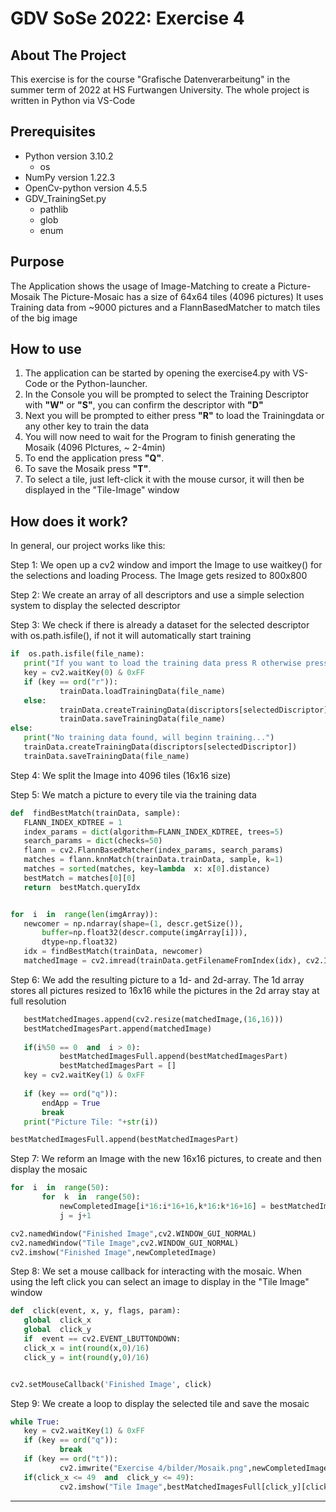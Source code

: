  
# GDV SoSe 2022: Exercise 4  
  

## About The Project   
  

This exercise is for the course "Grafische Datenverarbeitung" in the summer term of 2022 at HS Furtwangen University.  The whole project is written in Python via VS-Code   
    
  

## Prerequisites   
  

+ Python version 3.10.2   
	+ os
+ NumPy version 1.22.3   
+ OpenCv-python version  4.5.5   
+ GDV_TrainingSet.py
	+ pathlib
	+ glob
	+ enum



## Purpose   
  

The Application shows the usage of Image-Matching to create a Picture-Mosaik
The Picture-Mosaic has a size of 64x64 tiles (4096 pictures)
It uses Training data from ~9000 pictures and a FlannBasedMatcher to match tiles of the big image
  

## How to use   
  

1. The application can be started by opening the exercise4.py with VS-Code or the Python-launcher.   
2. In the Console you will be prompted to select the Training Descriptor with **"W"** or **"S"**, you can confirm the descriptor with **"D"**
3. Next you will be prompted to either press **"R"** to load the Trainingdata or any other key to train the data
4. You will now need to wait for the Program to finish generating the Mosaik (4096 PIctures, ~ 2-4min)
5. To end the application press **"Q"**.   
6. To save the Mosaik press **"T"**.   
7. To select a tile, just left-click it with the mouse cursor, it will then be displayed in the  "Tile-Image" window
    
  
  

## How does it work?   
    

In general, our project works like this:  
  
Step 1:  We open up a cv2 window and import the Image to use waitkey() for the selections and loading Process. The Image gets resized to 800x800

Step 2: We create an array of all descriptors and use a simple selection system to display the selected     		   		 descriptor

Step 3:  We check if there is already a dataset for the selected descriptor with os.path.isfile(), if not it will automatically start training 

 ```python
 if  os.path.isfile(file_name):
	print("If you want to load the training data press R otherwise press any other key")
	key = cv2.waitKey(0) & 0xFF
	if (key == ord("r")):
			trainData.loadTrainingData(file_name)
	else:
			trainData.createTrainingData(discriptors[selectedDiscriptor])
			trainData.saveTrainingData(file_name)
else:
	print("No training data found, will beginn training...")
	trainData.createTrainingData(discriptors[selectedDiscriptor])
	trainData.saveTrainingData(file_name)

```

Step 4: We split the Image into 4096 tiles (16x16 size)

Step 5: We match a picture to every tile via the training data

 ```python
def  findBestMatch(trainData, sample):
	FLANN_INDEX_KDTREE = 1
	index_params = dict(algorithm=FLANN_INDEX_KDTREE, trees=5)
	search_params = dict(checks=50)
	flann = cv2.FlannBasedMatcher(index_params, search_params)
	matches = flann.knnMatch(trainData.trainData, sample, k=1)
	matches = sorted(matches, key=lambda  x: x[0].distance)
	bestMatch = matches[0][0]
	return  bestMatch.queryIdx


for  i  in  range(len(imgArray)):
	newcomer = np.ndarray(shape=(1, descr.getSize()),
		buffer=np.float32(descr.compute(imgArray[i])),
		dtype=np.float32)
	idx = findBestMatch(trainData, newcomer)
	matchedImage = cv2.imread(trainData.getFilenameFromIndex(idx), cv2.IMREAD_COLOR)

```

Step 6:  We add the resulting picture to a 1d- and  2d-array. The 1d array stores all pictures resized to 16x16 while the pictures in the 2d array stay at full resolution

 ```python
	bestMatchedImages.append(cv2.resize(matchedImage,(16,16)))
	bestMatchedImagesPart.append(matchedImage)
	
	if(i%50 == 0  and  i > 0):
			bestMatchedImagesFull.append(bestMatchedImagesPart)
			bestMatchedImagesPart = []
	key = cv2.waitKey(1) & 0xFF
	
	if (key == ord("q")):
		endApp = True
		break
	print("Picture Tile: "+str(i))

bestMatchedImagesFull.append(bestMatchedImagesPart)
```

Step 7: We reform an Image with the new 16x16 pictures, to create and then display the mosaic

 ```python
for  i  in  range(50):
		for  k  in  range(50):
			newCompletedImage[i*16:i*16+16,k*16:k*16+16] = bestMatchedImages[j]
			j = j+1

cv2.namedWindow("Finished Image",cv2.WINDOW_GUI_NORMAL)
cv2.namedWindow("Tile Image",cv2.WINDOW_GUI_NORMAL)
cv2.imshow("Finished Image",newCompletedImage)
```

Step  8: We set a mouse callback for interacting with the mosaic. When using the left click you can select an image to display in the "Tile Image" window

 ```python
def  click(event, x, y, flags, param):
	global  click_x
	global  click_y
	if  event == cv2.EVENT_LBUTTONDOWN:
	click_x = int(round(x,0)/16)
	click_y = int(round(y,0)/16)


cv2.setMouseCallback('Finished Image', click)
```

Step 9: We create a loop to display the selected tile and save the mosaic

 ```python
while True:
	key = cv2.waitKey(1) & 0xFF
	if (key == ord("q")):
			break
	if (key == ord("t")):
			cv2.imwrite("Exercise 4/bilder/Mosaik.png",newCompletedImage)
	if(click_x <= 49  and  click_y <= 49):
			cv2.imshow("Tile Image",bestMatchedImagesFull[click_y][click_x-1])
```

---  